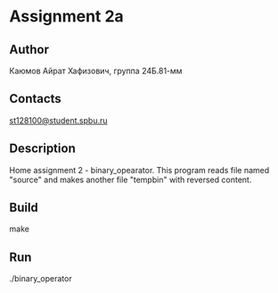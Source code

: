 # Assignment 2a
## Author
Каюмов Айрат Хафизович, группа 24Б.81-мм
## Contacts
st128100@student.spbu.ru
## Description
Home assignment 2 - binary_opearator. This program reads file named "source" and makes another file "tempbin" with reversed content.
## Build
make
## Run
./binary_operator
